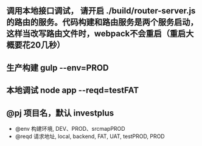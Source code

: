 ## 调用本地接口调试， 请开启 ./build/router-server.js的路由的服务。代码构建和路由服务是两个服务启动，这样当改写路由文件时，webpack不会重启（重启大概要花20几秒）


## 生产构建 gulp --env=PROD

## 本地调试 node app --reqd=testFAT 

## @pj 项目名，默认 investplus
* @env 构建环境, DEV、PROD、srcmapPROD
* @reqd 请求地址,  local, backend, FAT, UAT, testPROD, PROD 